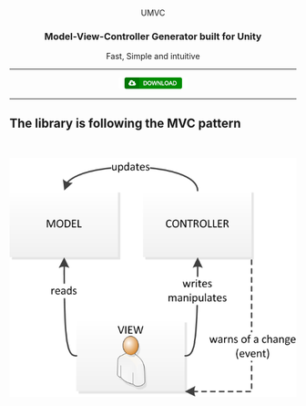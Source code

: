 <br />

<p align="center">
    UMVC
</p>

<h3 align="center" style="text-align:center;">
	Model-View-Controller Generator built for Unity
</h3>
<p align="center">
	Fast, Simple and intuitive
</p>

<hr>
<p align="center">	
	<a href="">
		<img src="/Docs/BtnDownload.png" alt="Download">
	</a>
</p>
<hr>


## The library is following the MVC pattern

<br />
<p align="center">	
	<img src="/Docs/MVC_Pattern.png" alt="Download">
</p>
